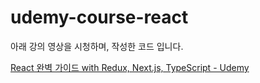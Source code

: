 # udemy-course-react
아래 강의 영상을 시청하며, 작성한 코드 입니다.

[React 완벽 가이드 with Redux, Next.js, TypeScript - Udemy](https://www.udemy.com/share/105Csu3@XRTsP_WNtq4Vc_ULGrI316BIqEKx-hDeWMRgzF9-pNuZRAfdMbDkmMBCKsUvG0sAng==/)
